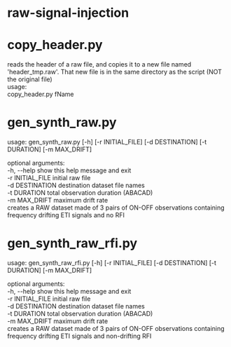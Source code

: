 # raw-signal-injection

# copy_header.py
reads the header of a raw file, and copies it to a new file named 'header_tmp.raw'. That new file is in the same directory as the script (NOT the original file)  
usage:  
copy_header.py fName

# gen_synth_raw.py
usage: gen_synth_raw.py [-h] [-r INITIAL_FILE] [-d DESTINATION] [-t DURATION] [-m MAX_DRIFT]  
  
optional arguments:  
  -h, --help       show this help message and exit  
  -r INITIAL_FILE  initial raw file  
  -d DESTINATION   destination dataset file names  
  -t DURATION      total observation duration (ABACAD)  
  -m MAX_DRIFT     maximum drift rate  
creates a RAW dataset made of 3 pairs of ON-OFF observations containing frequency drifting ETI signals and no RFI  

# gen_synth_raw_rfi.py
usage: gen_synth_raw_rfi.py [-h] [-r INITIAL_FILE] [-d DESTINATION] [-t DURATION] [-m MAX_DRIFT]  
  
optional arguments:  
  -h, --help       show this help message and exit  
  -r INITIAL_FILE  initial raw file  
  -d DESTINATION   destination dataset file names  
  -t DURATION      total observation duration (ABACAD)  
  -m MAX_DRIFT     maximum drift rate  
creates a RAW dataset made of 3 pairs of ON-OFF observations containing frequency drifting ETI signals and non-drifting RFI
